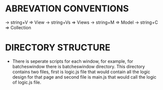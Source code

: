 # ABREVATION CONVENTIONS #

-> string+V => View
-> string+Vs => Views
-> string+M => Model
-> string+C => Collection





# DIRECTORY STRUCTURE #

* There is seperate scripts for each window, for example, for batcheswindow there is batcheswindow directory. This directory contains two files, first is logic.js file that would contain all the logic design for that page and second file is main.js that would call the logic of logic.js file.
